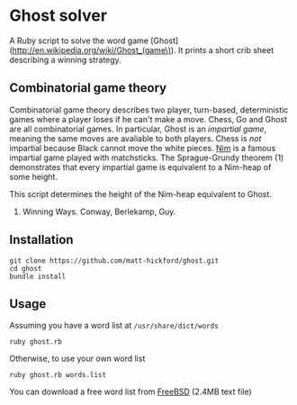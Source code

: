 Ghost solver
============

A Ruby script to solve the word game [Ghost](http://en.wikipedia.org/wiki/Ghost_(game\)). It prints a short crib sheet describing a winning strategy.

Combinatorial game theory
-------------------------

Combinatorial game theory describes two player, turn-based, deterministic games where a player loses if he can't make a move. Chess, Go and Ghost are all combinatorial games. In particular, Ghost is an _impartial game_, meaning the same moves are avaliable to both players. Chess is _not_ impartial because Black cannot move the white pieces. [Nim](http://en.wikipedia.org/wiki/Nim) is a famous impartial game played with matchsticks. The Sprague-Grundy theorem (1) demonstrates that every impartial game is equivalent to a Nim-heap of some height.

This script determines the height of the Nim-heap equivalent to Ghost.

1. Winning Ways. Conway, Berlekamp, Guy.

Installation
------------

    git clone https://github.com/matt-hickford/ghost.git
    cd ghost
    bundle install

Usage
-----

Assuming you have a word list at `/usr/share/dict/words`

    ruby ghost.rb

Otherwise, to use your own word list

    ruby ghost.rb words.list

You can download a free word list from [FreeBSD](http://www.freebsd.org/cgi/cvsweb.cgi/src/share/dict/web2?rev=1.12;content-type=text%2Fplain) (2.4MB text file)
